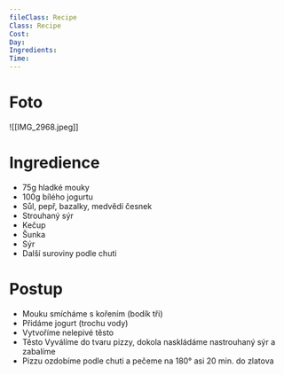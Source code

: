 ```yaml
---
fileClass: Recipe
Class: Recipe
Cost: 
Day: 
Ingredients: 
Time:
---
```

# Foto 

![[IMG_2968.jpeg]]
# Ingredience
- 75g hladké mouky
- 100g bílého jogurtu
- Sůl, pepř, bazalky, medvědí česnek
- Strouhaný sýr
- Kečup
- Šunka
- Sýr 
- Další suroviny podle chuti
# Postup 
- Mouku smícháme s kořením (bodík tři)
- Přidáme jogurt (trochu vody)
- Vytvoříme nelepivé těsto 
- Těsto Vyválíme do tvaru pizzy, dokola naskládáme nastrouhaný sýr a zabalíme
- Pizzu ozdobíme podle chuti a pečeme na 180° asi 20 min. do zlatova